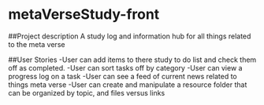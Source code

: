 # metaVerseStudy-front

##Project description
A study log and information hub for all things related to the meta verse

##User Stories
-User can add items to there study to do list and check them off as completed.
-User can sort tasks off by category
-User can view a progress log on a task
-User can see a feed of current news related to things meta verse
-User can create and manipulate a resource folder that can be organized by topic, and files versus links
